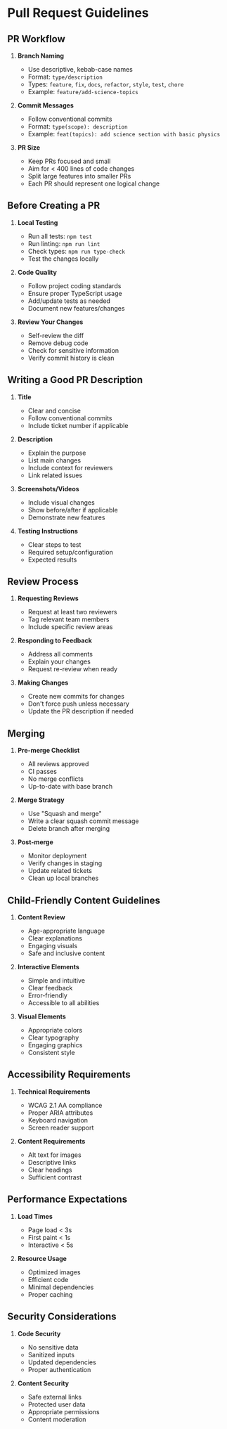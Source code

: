 # Pull Request Guidelines

## PR Workflow

1. **Branch Naming**
   - Use descriptive, kebab-case names
   - Format: `type/description`
   - Types: `feature`, `fix`, `docs`, `refactor`, `style`, `test`, `chore`
   - Example: `feature/add-science-topics`

2. **Commit Messages**
   - Follow conventional commits
   - Format: `type(scope): description`
   - Example: `feat(topics): add science section with basic physics`

3. **PR Size**
   - Keep PRs focused and small
   - Aim for < 400 lines of code changes
   - Split large features into smaller PRs
   - Each PR should represent one logical change

## Before Creating a PR

1. **Local Testing**
   - Run all tests: `npm test`
   - Run linting: `npm run lint`
   - Check types: `npm run type-check`
   - Test the changes locally

2. **Code Quality**
   - Follow project coding standards
   - Ensure proper TypeScript usage
   - Add/update tests as needed
   - Document new features/changes

3. **Review Your Changes**
   - Self-review the diff
   - Remove debug code
   - Check for sensitive information
   - Verify commit history is clean

## Writing a Good PR Description

1. **Title**
   - Clear and concise
   - Follow conventional commits
   - Include ticket number if applicable

2. **Description**
   - Explain the purpose
   - List main changes
   - Include context for reviewers
   - Link related issues

3. **Screenshots/Videos**
   - Include visual changes
   - Show before/after if applicable
   - Demonstrate new features

4. **Testing Instructions**
   - Clear steps to test
   - Required setup/configuration
   - Expected results

## Review Process

1. **Requesting Reviews**
   - Request at least two reviewers
   - Tag relevant team members
   - Include specific review areas

2. **Responding to Feedback**
   - Address all comments
   - Explain your changes
   - Request re-review when ready

3. **Making Changes**
   - Create new commits for changes
   - Don't force push unless necessary
   - Update the PR description if needed

## Merging

1. **Pre-merge Checklist**
   - All reviews approved
   - CI passes
   - No merge conflicts
   - Up-to-date with base branch

2. **Merge Strategy**
   - Use "Squash and merge"
   - Write a clear squash commit message
   - Delete branch after merging

3. **Post-merge**
   - Monitor deployment
   - Verify changes in staging
   - Update related tickets
   - Clean up local branches

## Child-Friendly Content Guidelines

1. **Content Review**
   - Age-appropriate language
   - Clear explanations
   - Engaging visuals
   - Safe and inclusive content

2. **Interactive Elements**
   - Simple and intuitive
   - Clear feedback
   - Error-friendly
   - Accessible to all abilities

3. **Visual Elements**
   - Appropriate colors
   - Clear typography
   - Engaging graphics
   - Consistent style

## Accessibility Requirements

1. **Technical Requirements**
   - WCAG 2.1 AA compliance
   - Proper ARIA attributes
   - Keyboard navigation
   - Screen reader support

2. **Content Requirements**
   - Alt text for images
   - Descriptive links
   - Clear headings
   - Sufficient contrast

## Performance Expectations

1. **Load Times**
   - Page load < 3s
   - First paint < 1s
   - Interactive < 5s

2. **Resource Usage**
   - Optimized images
   - Efficient code
   - Minimal dependencies
   - Proper caching

## Security Considerations

1. **Code Security**
   - No sensitive data
   - Sanitized inputs
   - Updated dependencies
   - Proper authentication

2. **Content Security**
   - Safe external links
   - Protected user data
   - Appropriate permissions
   - Content moderation
